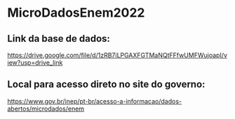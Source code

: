 # MicroDadosEnem2022
## Link da base de dados: 
https://drive.google.com/file/d/1zRB7iLPGAXFGTMaNQtFFfwUMFWujoapI/view?usp=drive_link
## Local para acesso direto no site do governo: 
https://www.gov.br/inep/pt-br/acesso-a-informacao/dados-abertos/microdados/enem
